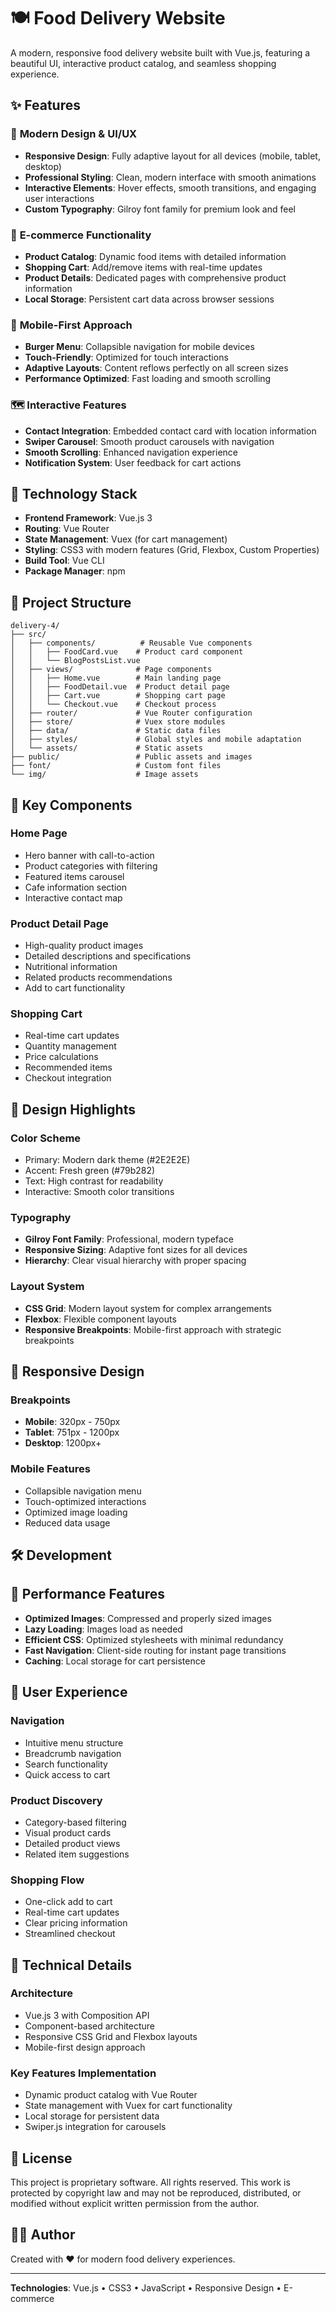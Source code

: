 # 🍽️ Food Delivery Website

A modern, responsive food delivery website built with Vue.js, featuring a beautiful UI, interactive product catalog, and seamless shopping experience.

## ✨ Features

### 🎨 **Modern Design & UI/UX**
- **Responsive Design**: Fully adaptive layout for all devices (mobile, tablet, desktop)
- **Professional Styling**: Clean, modern interface with smooth animations
- **Interactive Elements**: Hover effects, smooth transitions, and engaging user interactions
- **Custom Typography**: Gilroy font family for premium look and feel

### 🛒 **E-commerce Functionality**
- **Product Catalog**: Dynamic food items with detailed information
- **Shopping Cart**: Add/remove items with real-time updates
- **Product Details**: Dedicated pages with comprehensive product information
- **Local Storage**: Persistent cart data across browser sessions

### 📱 **Mobile-First Approach**
- **Burger Menu**: Collapsible navigation for mobile devices
- **Touch-Friendly**: Optimized for touch interactions
- **Adaptive Layouts**: Content reflows perfectly on all screen sizes
- **Performance Optimized**: Fast loading and smooth scrolling

### 🗺️ **Interactive Features**
- **Contact Integration**: Embedded contact card with location information
- **Swiper Carousel**: Smooth product carousels with navigation
- **Smooth Scrolling**: Enhanced navigation experience
- **Notification System**: User feedback for cart actions

## 🚀 Technology Stack

- **Frontend Framework**: Vue.js 3
- **Routing**: Vue Router
- **State Management**: Vuex (for cart management)
- **Styling**: CSS3 with modern features (Grid, Flexbox, Custom Properties)
- **Build Tool**: Vue CLI
- **Package Manager**: npm

## 📁 Project Structure

```
delivery-4/
├── src/
│   ├── components/          # Reusable Vue components
│   │   ├── FoodCard.vue    # Product card component
│   │   └── BlogPostsList.vue
│   ├── views/              # Page components
│   │   ├── Home.vue        # Main landing page
│   │   ├── FoodDetail.vue  # Product detail page
│   │   ├── Cart.vue        # Shopping cart page
│   │   └── Checkout.vue    # Checkout process
│   ├── router/             # Vue Router configuration
│   ├── store/              # Vuex store modules
│   ├── data/               # Static data files
│   ├── styles/             # Global styles and mobile adaptation
│   └── assets/             # Static assets
├── public/                 # Public assets and images
├── font/                   # Custom font files
└── img/                    # Image assets
```

## 🎯 Key Components

### **Home Page**
- Hero banner with call-to-action
- Product categories with filtering
- Featured items carousel
- Cafe information section
- Interactive contact map

### **Product Detail Page**
- High-quality product images
- Detailed descriptions and specifications
- Nutritional information
- Related products recommendations
- Add to cart functionality

### **Shopping Cart**
- Real-time cart updates
- Quantity management
- Price calculations
- Recommended items
- Checkout integration

## 🎨 Design Highlights

### **Color Scheme**
- Primary: Modern dark theme (#2E2E2E)
- Accent: Fresh green (#79b282)
- Text: High contrast for readability
- Interactive: Smooth color transitions

### **Typography**
- **Gilroy Font Family**: Professional, modern typeface
- **Responsive Sizing**: Adaptive font sizes for all devices
- **Hierarchy**: Clear visual hierarchy with proper spacing

### **Layout System**
- **CSS Grid**: Modern layout system for complex arrangements
- **Flexbox**: Flexible component layouts
- **Responsive Breakpoints**: Mobile-first approach with strategic breakpoints

## 📱 Responsive Design

### **Breakpoints**
- **Mobile**: 320px - 750px
- **Tablet**: 751px - 1200px
- **Desktop**: 1200px+

### **Mobile Features**
- Collapsible navigation menu
- Touch-optimized interactions
- Optimized image loading
- Reduced data usage

## 🛠️ Development


## 🌟 Performance Features

- **Optimized Images**: Compressed and properly sized images
- **Lazy Loading**: Images load as needed
- **Efficient CSS**: Optimized stylesheets with minimal redundancy
- **Fast Navigation**: Client-side routing for instant page transitions
- **Caching**: Local storage for cart persistence

## 🎯 User Experience

### **Navigation**
- Intuitive menu structure
- Breadcrumb navigation
- Search functionality
- Quick access to cart

### **Product Discovery**
- Category-based filtering
- Visual product cards
- Detailed product views
- Related item suggestions

### **Shopping Flow**
- One-click add to cart
- Real-time cart updates
- Clear pricing information
- Streamlined checkout

## 🔧 Technical Details

### **Architecture**
- Vue.js 3 with Composition API
- Component-based architecture
- Responsive CSS Grid and Flexbox layouts
- Mobile-first design approach

### **Key Features Implementation**
- Dynamic product catalog with Vue Router
- State management with Vuex for cart functionality
- Local storage for persistent data
- Swiper.js integration for carousels



## 📄 License

This project is proprietary software. All rights reserved. This work is protected by copyright law and may not be reproduced, distributed, or modified without explicit written permission from the author.

## 👨‍💻 Author

Created with ❤️ for modern food delivery experiences.

---

**Technologies**: Vue.js • CSS3 • JavaScript • Responsive Design • E-commerce
